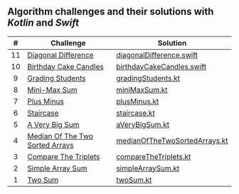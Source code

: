 ## Algorithm challenges and their solutions with *Kotlin* and *Swift*

|  #  | Challenge                                                                                                                           | Solution                                                                                      |
| :-: | ----------------------------------------------------------------------------------------------------------------------------------- | ----------------------------------------------------------------------------------------------|
|  11 | [Diagonal Difference](https://www.hackerrank.com/challenges/diagonal-difference/problem?isFullScreen=true)                          | [diagonalDifference.swift](solutions/diagonalDifference.swift)                                |
|  10 | [Birthday Cake Candles](https://www.hackerrank.com/challenges/birthday-cake-candles/problem?isFullScreen=true)                      | [birthdayCakeCandles.swift](solutions/birthdayCakeCandles.swift)                              |
|  9  | [Grading Students](https://www.hackerrank.com/challenges/grading/problem?isFullScreen=true)                                         | [gradingStudents.kt](solutions/gradingStudents.kt)                                            |
|  8  | [Mini-Max Sum](https://www.hackerrank.com/challenges/mini-max-sum/problem?isFullScreen=true)                                        | [miniMaxSum.kt](solutions/miniMaxSum.kt)                                                      |
|  7  | [Plus Minus](https://www.hackerrank.com/challenges/plus-minus/problem?isFullScreen=true)                                            | [plusMinus.kt](solutions/plusMinus.kt)                                                        |
|  6  | [Staircase](https://www.hackerrank.com/challenges/staircase/problem?isFullScreen=true)                                              | [staircase.kt](solutions/staircase.kt)                                                        |
|  5  | [A Very Big Sum](https://www.hackerrank.com/challenges/a-very-big-sum/problem?isFullScreen=true)                                    | [aVeryBigSum.kt](solutions/aVeryBigSum.kt)                                                    |
|  4  | [Median Of The Two Sorted Arrays](https://leetcode.com/problems/median-of-two-sorted-arrays/)                                       | [medianOfTheTwoSortedArrays.kt](solutions/medianOfTheTwoSortedArrays.kt)                      |
|  3  | [Compare The Triplets](https://www.hackerrank.com/challenges/compare-the-triplets/problem?isFullScreen=true)                        | [compareTheTriplets.kt](solutions/compareTheTriplets.kt)                                      |
|  2  | [Simple Array Sum](https://www.hackerrank.com/challenges/simple-array-sum/problem?isFullScreen=true)                                | [simpleArraySum.kt](solutions/simpleArraySum.kt)                                              |
|  1  | [Two Sum](https://leetcode.com/problems/two-sum/description/)                                                                       | [twoSum.kt](solutions/twoSum.kt)                                                              |
